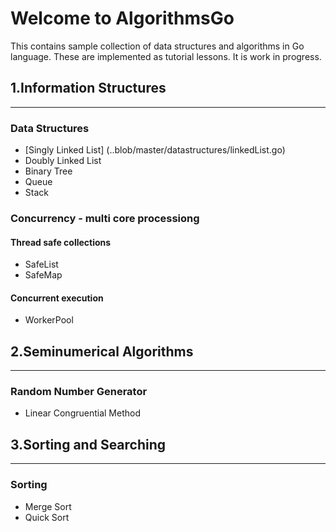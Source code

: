 # Welcome to AlgorithmsGo
This contains sample collection of data structures and algorithms in Go language. These are implemented as tutorial lessons.
It is work in progress.

## 1.Information Structures
---
### Data Structures
  - [Singly Linked List] (..blob/master/datastructures/linkedList.go)
  - Doubly Linked List
  - Binary Tree
  - Queue
  - Stack
### Concurrency - multi core processiong
#### Thread safe collections
  - SafeList
  - SafeMap
#### Concurrent execution
  - WorkerPool
## 2.Seminumerical Algorithms
---
### Random Number Generator 
- Linear Congruential Method
## 3.Sorting and Searching
---
### Sorting
  - Merge Sort
  - Quick Sort



